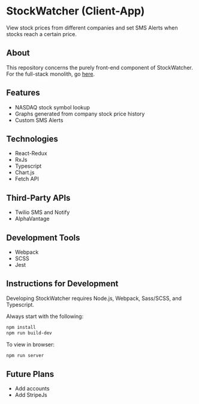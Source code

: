 StockWatcher (Client-App)
=

View stock prices from different companies and set SMS Alerts when stocks reach a certain price.

About
-
This repository concerns the purely front-end component of StockWatcher. For the full-stack monolith, go 
[here](https://github.com/cnsheafe/StockWatcher).

Features
-
* NASDAQ stock symbol lookup
* Graphs generated from company stock price history
* Custom SMS Alerts

Technologies
-
* React-Redux
* RxJs
* Typescript
* Chart.js
* Fetch API

Third-Party APIs
-
* Twilio SMS and Notify
* AlphaVantage

Development Tools
-
* Webpack
* SCSS
* Jest

Instructions for Development
-
Developing StockWatcher requires Node.js, Webpack, Sass/SCSS, and Typescript.

Always start with the following:
```bash
npm install
npm run build-dev
```

To view in browser:
```bash
npm run server
```

Future Plans
-
* Add accounts
* Add StripeJs